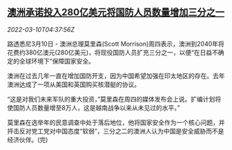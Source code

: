<!--1646888462000-->
[澳洲承诺投入280亿美元将国防人员数量增加三分之一](https://cn.reuters.com/article/australia-defense-commitment-0310-thur-idCNKBS2L70D3)
------

<div><i>2022-03-10T04:37:56Z</i></div><p>路透悉尼3月10日 - 澳洲总理莫里森(Scott Morrison)周四表示，澳洲到2040年将花费约380亿澳元(280亿美元)，将现役国防人员扩充三分之一，以便“在日益不确定的全球环境下”保障国家安全。</p><p>澳洲在过去几年一直在增加国防开支，因为中国希望加强在印太地区的存在。去年澳洲达成了一项从美国和英国购买核潜艇的协议。</p><p>“这是对我们未来军队的重大投资，”莫里森在周四的媒体发布会上说。扩编计划将使国防人员数量增至8万人，这是越南战争以来从未见过的水平。”</p><p>莫里森在选举年的民意调查中处于落后地位，他将国家安全作为一个核心问题，并抨击反对党工党对中国态度“软弱”，三分之二的澳洲人认为中国是安全威胁而不是经济伙伴。(完)</p>
